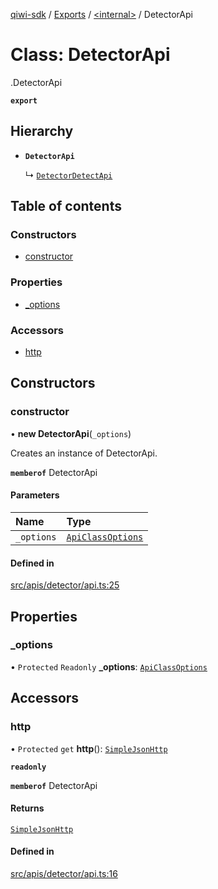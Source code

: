 [qiwi-sdk](../README.md) / [Exports](../modules.md) / [<internal\>](../modules/internal_.md) / DetectorApi

# Class: DetectorApi

[<internal>](../modules/internal_.md).DetectorApi

**`export`**

## Hierarchy

- **`DetectorApi`**

  ↳ [`DetectorDetectApi`](internal_.DetectorDetectApi.md)

## Table of contents

### Constructors

- [constructor](internal_.DetectorApi.md#constructor)

### Properties

- [\_options](internal_.DetectorApi.md#_options)

### Accessors

- [http](internal_.DetectorApi.md#http)

## Constructors

### constructor

• **new DetectorApi**(`_options`)

Creates an instance of DetectorApi.

**`memberof`** DetectorApi

#### Parameters

| Name | Type |
| :------ | :------ |
| `_options` | [`ApiClassOptions`](../interfaces/internal_.ApiClassOptions.md) |

#### Defined in

[src/apis/detector/api.ts:25](https://github.com/AlexXanderGrib/node-qiwi-sdk/blob/116975d/src/apis/detector/api.ts#L25)

## Properties

### \_options

• `Protected` `Readonly` **\_options**: [`ApiClassOptions`](../interfaces/internal_.ApiClassOptions.md)

## Accessors

### http

• `Protected` `get` **http**(): [`SimpleJsonHttp`](internal_.SimpleJsonHttp.md)

**`readonly`**

**`memberof`** DetectorApi

#### Returns

[`SimpleJsonHttp`](internal_.SimpleJsonHttp.md)

#### Defined in

[src/apis/detector/api.ts:16](https://github.com/AlexXanderGrib/node-qiwi-sdk/blob/116975d/src/apis/detector/api.ts#L16)

